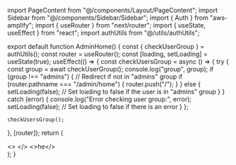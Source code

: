 import PageContent from "@/components/Layout/PageContent";
import Sidebar from "@/components/Sidebar/Sidebar";
import { Auth } from "aws-amplify";
import { useRouter } from "next/router";
import { useState, useEffect } from "react";
import authUtils from "@/utils/authUtils";

export default function AdminHome() {
  const { checkUserGroup } = authUtils();
  const router = useRouter();
  const [loading, setLoading] = useState(true);
  useEffect(() => {
    const checkUsersGroup = async () => {
      try {
        const group = await checkUserGroup();
        console.log("group", group);
        if (group !== "admins") {
          // Redirect if not in "admins" group
          if (router.pathname === "/admin/home") {
            router.push("/");
          }
        } else {
          setLoading(false); // Set loading to false if the user is in "admins" group
        }
      } catch (error) {
        console.log("Error checking user group:", error);
        setLoading(false); // Set loading to false if there is an error
      }
    };

    checkUsersGroup();
  }, [router]);
  return (
    <div className="flex w-full h-screen justify-center items-center bg-base-100">
      <PageContent>
        <>
          <Sidebar />
        </>
        <>he</>
      </PageContent>
    </div>
  );
}

